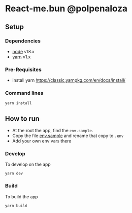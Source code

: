 # React-me.bun @polpenaloza

## Setup

### Dependencies

- [node](https://nodejs.org/en/download/) v18.x
- [yarn](https://classic.yarnpkg.com/en/docs/install/) v1.x

### Pre-Requisites

- install yarn https://classic.yarnpkg.com/en/docs/install/

### Command lines

```sh
yarn install
```

## How to run

- At the root the app, find the `env.sample`.
- Copy the file [env.sample](./.env.sample) and rename that copy to `.env`
- Add your own env vars there

### Develop

To develop on the app

```
yarn dev
```

### Build

To build the app

```
yarn build
```
